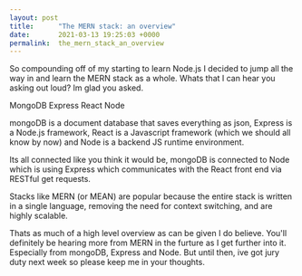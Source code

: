 ```yaml
---
layout: post
title:      "The MERN stack: an overview"
date:       2021-03-13 19:25:03 +0000
permalink:  the_mern_stack_an_overview
---
```



So compounding off of my starting to learn Node.js I decided to jump all the way in and learn the MERN stack as a whole. Whats that I can hear you asking out loud? Im glad you asked.

MongoDB
Express
React
Node

mongoDB is a document database that saves everything as json, Express is a Node.js framework, React is a Javascript framework (which we should all know by now) and Node is a backend JS runtime environment. 

Its all connected like you think it would be, mongoDB is connected to Node which is using Express which communicates with the React front end via RESTful get requests. 

Stacks like MERN (or MEAN) are popular because the entire stack is written in a single language, removing the need for context switching, and are highly scalable.

Thats as much of a high level overview as can be given I do believe. You'll definitely be hearing more from MERN in the furture as I get further into it. Especially from mongoDB, Express and Node. But until then, ive got jury duty next week so please keep me in your thoughts.


